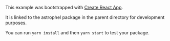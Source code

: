 This example was bootstrapped with [Create React App](https://github.com/facebook/create-react-app).

It is linked to the astrophel package in the parent directory for development purposes.

You can run `yarn install` and then `yarn start` to test your package.
